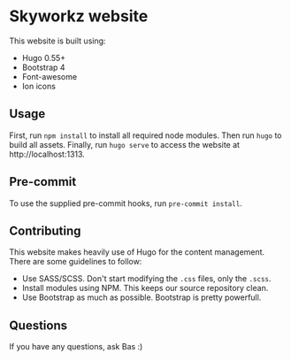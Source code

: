# Skyworkz website

This website is built using:

 * Hugo 0.55+
 * Bootstrap 4
 * Font-awesome
 * Ion icons

## Usage

First, run `npm install` to install all required node modules. Then run `hugo` to build all assets. Finally, run `hugo serve` to access the website at http://localhost:1313.

## Pre-commit
To use the supplied pre-commit hooks, run `pre-commit install`.

## Contributing

This website makes heavily use of Hugo for the content management. There are some guidelines to follow:

 * Use SASS/SCSS. Don't start modifying the `.css` files, only the `.scss`.
 * Install modules using NPM. This keeps our source repository clean.
 * Use Bootstrap as much as possible. Bootstrap is pretty powerfull.

## Questions

If you have any questions, ask Bas :)
